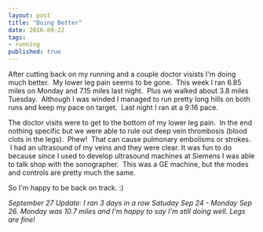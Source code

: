 ```yaml
---
layout: post
title: "Doing Better"
date: 2016-09-22
tags: 
- running
published: true
---
```


After cutting back on my running and a couple doctor visists I'm doing much better.  &nbsp;My lower leg pain seems to be gone.  &nbsp;This week I ran 6.85 miles on Monday and 7.15 miles last night.  &nbsp;Plus we walked about 3.8 miles Tuesday.  &nbsp;Although I was winded I managed to run pretty long hills on both runs and keep my pace on target.  &nbsp;Last night I ran at a 9:16 pace.

The doctor visits were to get to the bottom of my lower leg pain.  &nbsp;In the end nothing specific but we were able to rule out deep vein thrombosis (blood clots in the legs).  &nbsp;Phew!  &nbsp;That can cause pulmonary embolisms or strokes.  &nbsp;I had an ultrasound of my veins and they were clear.  It was fun to do because since I used to develop ultrasound machines at Siemens I was able to talk shop with the sonographer.  &nbsp;This was a GE machine, but the modes and controls are pretty much the same.

So I'm happy to be back on track. :)

*September 27 Update: I ran 3 days in a row Satuday Sep 24 - Monday Sep 26.  Monday was 10.7 miles and I'm happy to say I'm still doing well.  Legs are fine!*
